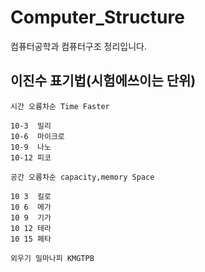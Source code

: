 # Computer_Structure
컴퓨터공학과 컴퓨터구조 정리입니다.

## 이진수 표기법(시험에쓰이는 단위)
```
시간 오름차순 Time Faster

10-3  밀리
10-6  마이크로
10-9  나노  
10-12 피코 

공간 오름차순 capacity,memory Space

10 3  킬로 
10 6  메가
10 9  기가  
10 12 테라
10 15 페타

외우기 밀마나피 KMGTPB
```

